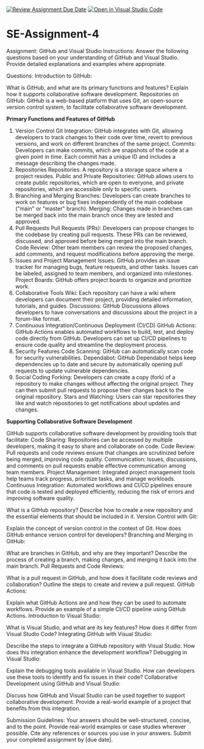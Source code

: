 [![Review Assignment Due Date](https://classroom.github.com/assets/deadline-readme-button-22041afd0340ce965d47ae6ef1cefeee28c7c493a6346c4f15d667ab976d596c.svg)](https://classroom.github.com/a/GvXCZgfk)
[![Open in Visual Studio Code](https://classroom.github.com/assets/open-in-vscode-2e0aaae1b6195c2367325f4f02e2d04e9abb55f0b24a779b69b11b9e10269abc.svg)](https://classroom.github.com/online_ide?assignment_repo_id=15347469&assignment_repo_type=AssignmentRepo)
# SE-Assignment-4
Assignment: GitHub and Visual Studio
Instructions:
Answer the following questions based on your understanding of GitHub and Visual Studio. Provide detailed explanations and examples where appropriate.

Questions:
Introduction to GitHub:

What is GitHub, and what are its primary functions and features? Explain how it supports collaborative software development.
Repositories on GitHub:
GitHub is a web-based platform that uses Git, an open-source version control system, to facilitate collaborative software development. 

**Primary Functions and Features of GitHub**
1. Version Control
Git Integration: GitHub integrates with Git, allowing developers to track changes to their code over time, revert to previous versions, and work on different branches of the same project.
Commits: Developers can make commits, which are snapshots of the code at a given point in time. Each commit has a unique ID and includes a message describing the changes made.
2. Repositories
Repositories: A repository is a storage space where a project resides.
Public and Private Repositories: GitHub allows users to create public repositories, which are open to everyone, and private repositories, which are accessible only to specific users.
4. Branching and Merging
Branches: Developers can create branches to work on features or bug fixes independently of the main codebase ("main" or "master" branch).
Merging: Changes made in branches can be merged back into the main branch once they are tested and approved.
5. Pull Requests
Pull Requests (PRs): Developers can propose changes to the codebase by creating pull requests. These PRs can be reviewed, discussed, and approved before being merged into the main branch.
Code Review: Other team members can review the proposed changes, add comments, and request modifications before approving the merge.
6. Issues and Project Management
Issues: GitHub provides an issue tracker for managing bugs, feature requests, and other tasks. Issues can be labeled, assigned to team members, and organized into milestones.
Project Boards: GitHub offers project boards to organize and prioritize work. 
7. Collaborative Tools
Wiki: Each repository can have a wiki where developers can document their project, providing detailed information, tutorials, and guides.
Discussions: GitHub Discussions allows developers to have conversations and discussions about the project in a forum-like format.
8. Continuous Integration/Continuous Deployment (CI/CD)
GitHub Actions: GitHub Actions enables automated workflows to build, test, and deploy code directly from GitHub. Developers can set up CI/CD pipelines to ensure code quality and streamline the deployment process.
9. Security Features
Code Scanning: GitHub can automatically scan code for security vulnerabilities.
Dependabot: GitHub Dependabot helps keep dependencies up to date and secure by automatically opening pull requests to update vulnerable dependencies.
10. Social Coding
Forking: Developers can create a copy (fork) of a repository to make changes without affecting the original project. They can then submit pull requests to propose their changes back to the original repository.
Stars and Watching: Users can star repositories they like and watch repositories to get notifications about updates and changes.

**Supporting Collaborative Software Development**

GitHub supports collaborative software development by providing tools that facilitate:
Code Sharing: Repositories can be accessed by multiple developers, making it easy to share and collaborate on code.
Code Review: Pull requests and code reviews ensure that changes are scrutinized before being merged, improving code quality.
Communication: Issues, discussions, and comments on pull requests enable effective communication among team members.
Project Management: Integrated project management tools help teams track progress, prioritize tasks, and manage workloads.
Continuous Integration: Automated workflows and CI/CD pipelines ensure that code is tested and deployed efficiently, reducing the risk of errors and improving software quality.


What is a GitHub repository? Describe how to create a new repository and the essential elements that should be included in it.
Version Control with Git:

Explain the concept of version control in the context of Git. How does GitHub enhance version control for developers?
Branching and Merging in GitHub:

What are branches in GitHub, and why are they important? Describe the process of creating a branch, making changes, and merging it back into the main branch.
Pull Requests and Code Reviews:

What is a pull request in GitHub, and how does it facilitate code reviews and collaboration? Outline the steps to create and review a pull request.
GitHub Actions:

Explain what GitHub Actions are and how they can be used to automate workflows. Provide an example of a simple CI/CD pipeline using GitHub Actions.
Introduction to Visual Studio:

What is Visual Studio, and what are its key features? How does it differ from Visual Studio Code?
Integrating GitHub with Visual Studio:

Describe the steps to integrate a GitHub repository with Visual Studio. How does this integration enhance the development workflow?
Debugging in Visual Studio:

Explain the debugging tools available in Visual Studio. How can developers use these tools to identify and fix issues in their code?
Collaborative Development using GitHub and Visual Studio:

Discuss how GitHub and Visual Studio can be used together to support collaborative development. Provide a real-world example of a project that benefits from this integration.


Submission Guidelines:
Your answers should be well-structured, concise, and to the point.
Provide real-world examples or case studies wherever possible.
Cite any references or sources you use in your answers.
Submit your completed assignment by [due date].
